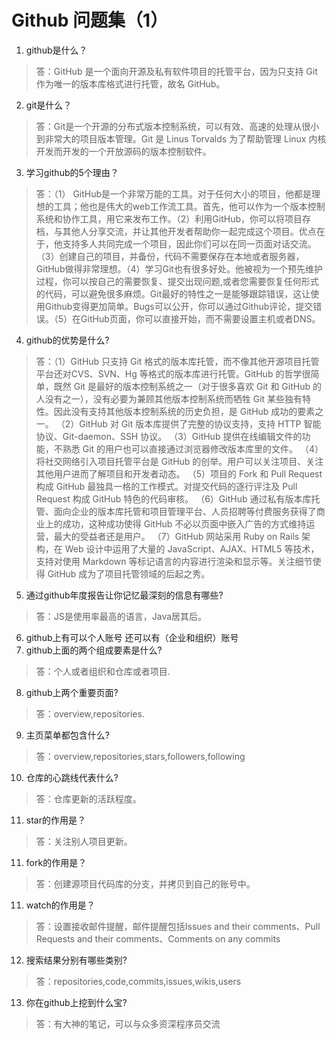 
# Github 问题集（1）
1. github是什么？
>答：GitHub 是一个面向开源及私有软件项目的托管平台，因为只支持 Git 作为唯一的版本库格式进行托管，故名 GitHub。
2. git是什么？
>答：Git是一个开源的分布式版本控制系统，可以有效、高速的处理从很小到非常大的项目版本管理。Git 是 Linus Torvalds 为了帮助管理 Linux 内核开发而开发的一个开放源码的版本控制软件。
3. 学习github的5个理由？
>答：（1） GitHub是一个非常万能的工具。对于任何大小的项目，他都是理想的工具；他也是伟大的web工作流工具。首先，他可以作为一个版本控制系统和协作工具，用它来发布工作。（2）利用GitHub，你可以将项目存档，与其他人分享交流，并让其他开发者帮助你一起完成这个项目。优点在于，他支持多人共同完成一个项目，因此你们可以在同一页面对话交流。（3）创建自己的项目，并备份，代码不需要保存在本地或者服务器，GitHub做得非常理想。（4）学习Git也有很多好处。他被视为一个预先维护过程，你可以按自己的需要恢复、提交出现问题,或者您需要恢复任何形式的代码，可以避免很多麻烦。Git最好的特性之一是能够跟踪错误，这让使用Github变得更加简单。Bugs可以公开，你可以通过Github评论，提交错误。（5）在GitHub页面，你可以直接开始，而不需要设置主机或者DNS。
4. github的优势是什么?
>答：（1）GitHub 只支持 Git 格式的版本库托管，而不像其他开源项目托管平台还对CVS、SVN、Hg 等格式的版本库进行托管。GitHub 的哲学很简单，既然 Git 是最好的版本控制系统之一（对于很多喜欢 Git 和 GitHub 的人没有之一），没有必要为兼顾其他版本控制系统而牺牲 Git 某些独有特性。因此没有支持其他版本控制系统的历史负担，是 GitHub 成功的要素之一。
（2）GitHub 对 Git 版本库提供了完整的协议支持，支持 HTTP 智能协议、Git-daemon、SSH 协议。
（3）GitHub 提供在线编辑文件的功能，不熟悉 Git 的用户也可以直接通过浏览器修改版本库里的文件。
（4）将社交网络引入项目托管平台是 GitHub 的创举。用户可以关注项目、关注其他用户进而了解项目和开发者动态。
（5）项目的 Fork 和 Pull Request 构成 GitHub 最独具一格的工作模式。对提交代码的逐行评注及 Pull Request 构成 GitHub 特色的代码审核。
（6）GitHub 通过私有版本库托管、面向企业的版本库托管和项目管理平台、人员招聘等付费服务获得了商业上的成功，这种成功使得 GitHub 不必以页面中嵌入广告的方式维持运营，最大的受益者还是用户。
（7）GitHub 网站采用 Ruby on Rails 架构，在 Web 设计中运用了大量的 JavaScript、AJAX、HTML5 等技术，支持对使用 Markdown 等标记语言的内容进行渲染和显示等。关注细节使得 GitHub 成为了项目托管领域的后起之秀。
5. 通过github年度报告让你记忆最深刻的信息有哪些?
>答：JS是使用率最高的语言，Java居其后。
6. github上有可以个人账号 还可以有（企业和组织）账号
7. github上面的两个组成要素是什么?
>答：个人或者组织和仓库或者项目.
8. github上两个重要页面?
>答：overview,repositories.
9. 主页菜单都包含什么?
>答：overview,repositories,stars,followers,following
10. 仓库的心跳线代表什么?
>答：仓库更新的活跃程度。
11. star的作用是？
>答：关注别人项目更新。
11. fork的作用是？
>答：创建源项目代码库的分支，并拷贝到自己的账号中。
11. watch的作用是？
>答：设置接收邮件提醒，邮件提醒包括Issues and their comments、Pull Requests and their comments、Comments on any commits 
12. 搜索结果分别有哪些类别?
>答：repositories,code,commits,issues,wikis,users
13. 你在github上挖到什么宝?
>答：有大神的笔记，可以与众多资深程序员交流
